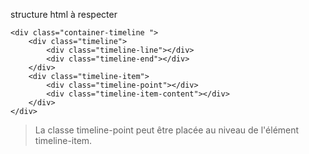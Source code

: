 structure html à respecter



    <div class="container-timeline ">
        <div class="timeline">
            <div class="timeline-line"></div>
            <div class="timeline-end"></div>
        </div>
        <div class="timeline-item">
            <div class="timeline-point"></div>
            <div class="timeline-item-content"></div>
        </div>    
    </div>  



 > La classe timeline-point peut être placée au niveau de l'élément timeline-item.
